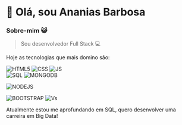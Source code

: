 # 👋 Olá, sou Ananias Barbosa

### Sobre-mim 😺

> Sou desenvolvedor Full Stack 💻

Hoje as tecnologias que mais domino são:

![](https://img.icons8.com/color/42/000000/html-5--v1.png "HTML5")  ![CSS](https://img.icons8.com/color/42/000000/css3.png "CSS3") ![JS](https://img.icons8.com/color/42/000000/javascript--v1.png "Java Script")  
![SQL](https://img.icons8.com/color/43/000000/sql.png "SQL") ![MONGODB](https://icons8.com/icon/74402/mongodb.png "MONGODB")

![NODEJS](https://icons8.com/icon/54087/nodejs.png "NODEJS") 

![BOOTSTRAP](https://img.icons8.com/color/48/000000/bootstrap.png "BOOTSTRAP") ![Vs](https://img.icons8.com/color/42/000000/visual-studio.png "VS CODE")



Atualmente estou me aprofundando em SQL, quero desenvolver uma carreira em Big Data!
